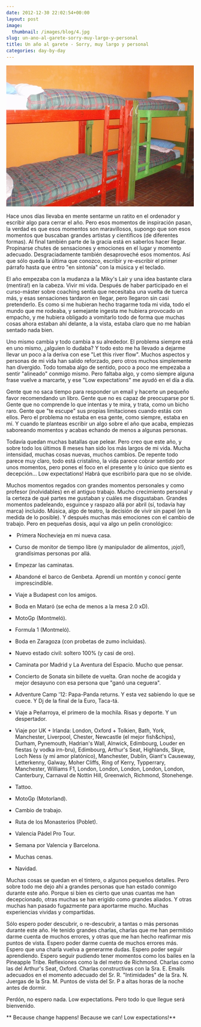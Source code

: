```yaml
---
date: 2012-12-30 22:02:54+00:00
layout: post
image:
  thumbnail: /images/blog/4.jpg
slug: un-ano-al-garete-sorry-muy-largo-y-personal
title: Un año al garete - Sorry, muy largo y personal
categories: day-by-day
---
```


[![](/images/blog/4.jpg)](/images/blog/4.jpg)

Hace unos días llevaba en mente sentarme un ratito en el ordenador y escribir algo para cerrar el año. Pero esos momentos de inspiración pasan, la verdad es que esos momentos son maravillosos, supongo que son esos momentos que buscaban grandes artistas y científicos (de diferentes formas). Al final también parte de la gracia está en saberlos hacer llegar. Propinarse chutes de sensaciones y emociones en el lugar y momento adecuado. Desgraciadamente también desaproveché esos momentos. Así que sólo queda la última que conozco, escribir y re-escribir el primer párrafo hasta que entro "en sintonía" con la música y el teclado.

El año empezaba con la mudanza a la Miky's Lair y una idea bastante clara (mentira!) en la cabeza. Vivir mi vida. Después de haber participado en el curso-máster sobre coaching sentía que necesitaba una vuelta de tuerca más, y esas sensaciones tardaron en llegar, pero llegaron sin casi pretenderlo. Es como si me hubieran hecho tragarme toda mi vida, todo el mundo que me rodeaba, y semejante ingesta me hubiera provocado un empacho, y me hubiera obligado a vomitarlo todo de forma que muchas cosas ahora estaban ahí delante, a la vista, estaba claro que no me habían sentado nada bien.

Uno mismo cambia y todo cambia a su alrededor. El problema siempre está en uno mismo, ¿alguien lo dudaba? Y todo esto me ha llevado a dejarme llevar un poco a la deriva con ese "Let this river flow". Muchos aspectos y personas de mi vida han salido reforzado, pero otros muchos simplemente han divergido. Todo tomaba algo de sentido, poco a poco me empezaba a sentir "alineado" conmigo mismo. Pero faltaba algo, y como siempre alguna frase vuelve a marcarte, y ese "Low expectations" me ayudó en el día a día.

Gente que no saca tiempo para responder un email y hacerte un pequeño favor recomendando un libro. Gente que no es capaz de preocuparse por ti. Gente que no comprende lo que intentas y te mira, y trata, como un bicho raro. Gente que "te escupe" sus propias limitaciones cuando estás con ellos. Pero el problema no estaba en esa gente, como siempre, estaba en mí. Y cuando te planteas escribir un algo sobre el año que acaba, empiezas saboreando momentos y acabas echando de menos a algunas personas.

Todavía quedan muchas batallas que pelear. Pero creo que este año, y sobre todo los últimos 8 meses han sido los más largos de mi vida. Mucha intensidad, muchas cosas nuevas, muchos cambios. De repente todo parece muy claro, todo está cristalino, la vida parece cobrar sentido por unos momentos, pero pones el foco en el presente y lo único que siento es decepción... Low expectations! Habrá que escribirlo para que no se olvide.

Muchos momentos regados con grandes momentos personales y como profesor (inolvidables) en el antiguo trabajo. Mucho crecimiento personal y la certeza de qué partes me gustaban y cuáles me disgustaban. Grandes momentos padeleando, esguince y raspazo allá por abril (sí, todavía hay marca) incluido. Música, algo de teatro, la decisión de vivir sin papel (en la medida de lo posible). Y después muchas más emociones con el cambio de trabajo. Pero en pequeñas dosis, aquí va algo un pelín cronológico:



	
  *  Primera Nochevieja en mi nueva casa.

	
  * Curso de monitor de tiempo libre (y manipulador de alimentos, ¡ojo!), grandísimas personas por allá.

	
  * Empezar las caminatas.

	
  * Abandoné el barco de Genbeta. Aprendí un montón y conocí gente imprescindible.

	
  * Viaje a Budapest con los amigos.

	
  * Boda en Mataró (se echa de menos a la mesa 2.0 xD).

	
  * MotoGp (Montmeló).

	
  * Formula 1 (Montmeló).

	
  * Boda en Zaragoza (con probetas de zumo incluidas).

	
  * Nuevo estado civil: soltero 100% (y casi de oro).

	
  * Caminata por Madrid y La Aventura del Espacio. Mucho que pensar.

	
  * Concierto de Sonata sin billete de vuelta. Gran noche de acogida y mejor desayuno con esa persona que "ganó una ceguera".

	
  * Adventure Camp '12: Papa-Panda returns. Y esta vez sabiendo lo que se cuece. Y Dj de la final de la Euro, Taca-tá.

	
  * Viaje a Peñarroya, el primero de la mochila. Risas y deporte. Y un despertador.

	
  * Viaje por UK + Irlanda: London, Oxford + Tolkien, Bath, York, Manchester, Liverpool, Chester, Newcastle (el mejor fish&chips), Durham, Pynemouth, Hadrian's Wall, Alnwick, Edimbourg, Louder en fiestas (y vodka irn-bru), Edimbourg, Arthur's Seat, Highlands, Skye, Loch Ness (y mi amor platónico), Manchester, Dublín, Giant's Causeway, Letterkenny, Galway, Moher Cliffs, Ring of Kerry, Typperrary, Manchester, Williams F1, London, London, London, London, London, Canterbury, Carnaval de Nottin Hill, Greenwich, Richmond, Stonehenge.

	
  * Tattoo.

	
  * MotoGp (Motorland).

	
  * Cambio de trabajo.

	
  * Ruta de los Monasterios (Poblet).

	
  * Valencia Pádel Pro Tour.

	
  * Semana por Valencia y Barcelona.

	
  * Muchas cenas.

	
  * Navidad.


Muchas cosas se quedan en el tintero, o algunos pequeños detalles. Pero sobre todo me dejo ahí a grandes personas que han estado conmigo durante este año. Porque si bien es cierto que unas cuantas me han decepcionado, otras muchas se han erigido como grandes aliados. Y otras muchas han pasado fugazmente para aportarme mucho. Muchas experiencias vividas y compartidas.

Sólo espero poder descubrir, o re-descubrir, a tantas o más personas durante este año. He tenido grandes charlas, charlas que me han permitido darme cuenta de muchos errores, y otras que me han hecho reafirmar mis puntos de vista. Espero poder darme cuenta de muchos errores más. Espero que una charla vuelva a generarme dudas. Espero poder seguir aprendiendo. Espero seguir pudiendo tener momentos como los bailes en la Pineapple Tribe. Reflexiones como la del metro de Richmond. Charlas como las del Arthur's Seat, Oxford. Charlas constructivas con la Sra. E. Emails adecuados en el momento adecuado del Sr. R. "Intimidades" de la Sra. N. Juergas de la Sra. M. Puntos de vista del Sr. P a altas horas de la noche antes de dormir.

Perdón, no espero nada. Low expectations. Pero todo lo que llegue será bienvenido.

** Because change happens! Because we can! Low expectations!**

